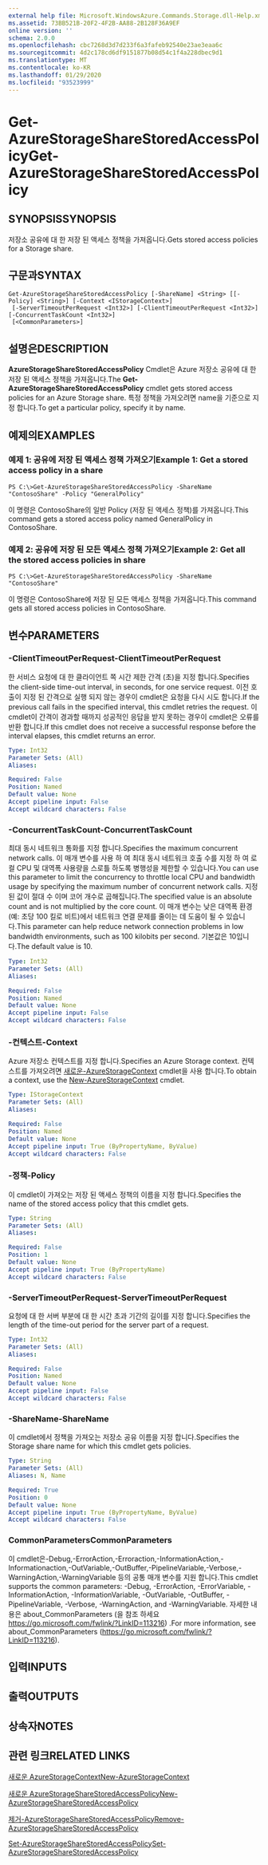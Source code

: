```yaml
---
external help file: Microsoft.WindowsAzure.Commands.Storage.dll-Help.xml
ms.assetid: 73BB521B-20F2-4F2B-AA88-2B128F36A9EF
online version: ''
schema: 2.0.0
ms.openlocfilehash: cbc7268d3d7d233f6a3fafeb92540e23ae3eaa6c
ms.sourcegitcommit: 4d2c178cd6df9151877b08d54c1f4a228dbec9d1
ms.translationtype: MT
ms.contentlocale: ko-KR
ms.lasthandoff: 01/29/2020
ms.locfileid: "93523999"
---
```

# <span data-ttu-id="a01e0-101">Get-AzureStorageShareStoredAccessPolicy</span><span class="sxs-lookup"><span data-stu-id="a01e0-101">Get-AzureStorageShareStoredAccessPolicy</span></span>

## <span data-ttu-id="a01e0-102">SYNOPSIS</span><span class="sxs-lookup"><span data-stu-id="a01e0-102">SYNOPSIS</span></span>
<span data-ttu-id="a01e0-103">저장소 공유에 대 한 저장 된 액세스 정책을 가져옵니다.</span><span class="sxs-lookup"><span data-stu-id="a01e0-103">Gets stored access policies for a Storage share.</span></span>

## <span data-ttu-id="a01e0-104">구문과</span><span class="sxs-lookup"><span data-stu-id="a01e0-104">SYNTAX</span></span>

```
Get-AzureStorageShareStoredAccessPolicy [-ShareName] <String> [[-Policy] <String>] [-Context <IStorageContext>]
 [-ServerTimeoutPerRequest <Int32>] [-ClientTimeoutPerRequest <Int32>] [-ConcurrentTaskCount <Int32>]
 [<CommonParameters>]
```

## <span data-ttu-id="a01e0-105">설명은</span><span class="sxs-lookup"><span data-stu-id="a01e0-105">DESCRIPTION</span></span>
<span data-ttu-id="a01e0-106">**AzureStorageShareStoredAccessPolicy** Cmdlet은 Azure 저장소 공유에 대 한 저장 된 액세스 정책을 가져옵니다.</span><span class="sxs-lookup"><span data-stu-id="a01e0-106">The **Get-AzureStorageShareStoredAccessPolicy** cmdlet gets stored access policies for an Azure Storage share.</span></span>
<span data-ttu-id="a01e0-107">특정 정책을 가져오려면 name을 기준으로 지정 합니다.</span><span class="sxs-lookup"><span data-stu-id="a01e0-107">To get a particular policy, specify it by name.</span></span>

## <span data-ttu-id="a01e0-108">예제의</span><span class="sxs-lookup"><span data-stu-id="a01e0-108">EXAMPLES</span></span>

### <span data-ttu-id="a01e0-109">예제 1: 공유에 저장 된 액세스 정책 가져오기</span><span class="sxs-lookup"><span data-stu-id="a01e0-109">Example 1: Get a stored access policy in a share</span></span>
```
PS C:\>Get-AzureStorageShareStoredAccessPolicy -ShareName "ContosoShare" -Policy "GeneralPolicy"
```

<span data-ttu-id="a01e0-110">이 명령은 ContosoShare의 일반 Policy (저장 된 액세스 정책)를 가져옵니다.</span><span class="sxs-lookup"><span data-stu-id="a01e0-110">This command gets a stored access policy named GeneralPolicy in ContosoShare.</span></span>

### <span data-ttu-id="a01e0-111">예제 2: 공유에 저장 된 모든 액세스 정책 가져오기</span><span class="sxs-lookup"><span data-stu-id="a01e0-111">Example 2: Get all the stored access policies in share</span></span>
```
PS C:\>Get-AzureStorageShareStoredAccessPolicy -ShareName "ContosoShare"
```

<span data-ttu-id="a01e0-112">이 명령은 ContosoShare에 저장 된 모든 액세스 정책을 가져옵니다.</span><span class="sxs-lookup"><span data-stu-id="a01e0-112">This command gets all stored access policies in ContosoShare.</span></span>

## <span data-ttu-id="a01e0-113">변수</span><span class="sxs-lookup"><span data-stu-id="a01e0-113">PARAMETERS</span></span>

### <span data-ttu-id="a01e0-114">-ClientTimeoutPerRequest</span><span class="sxs-lookup"><span data-stu-id="a01e0-114">-ClientTimeoutPerRequest</span></span>
<span data-ttu-id="a01e0-115">한 서비스 요청에 대 한 클라이언트 쪽 시간 제한 간격 (초)을 지정 합니다.</span><span class="sxs-lookup"><span data-stu-id="a01e0-115">Specifies the client-side time-out interval, in seconds, for one service request.</span></span>
<span data-ttu-id="a01e0-116">이전 호출이 지정 된 간격으로 실행 되지 않는 경우이 cmdlet은 요청을 다시 시도 합니다.</span><span class="sxs-lookup"><span data-stu-id="a01e0-116">If the previous call fails in the specified interval, this cmdlet retries the request.</span></span>
<span data-ttu-id="a01e0-117">이 cmdlet이 간격이 경과할 때까지 성공적인 응답을 받지 못하는 경우이 cmdlet은 오류를 반환 합니다.</span><span class="sxs-lookup"><span data-stu-id="a01e0-117">If this cmdlet does not receive a successful response before the interval elapses, this cmdlet returns an error.</span></span>

```yaml
Type: Int32
Parameter Sets: (All)
Aliases: 

Required: False
Position: Named
Default value: None
Accept pipeline input: False
Accept wildcard characters: False
```

### <span data-ttu-id="a01e0-118">-ConcurrentTaskCount</span><span class="sxs-lookup"><span data-stu-id="a01e0-118">-ConcurrentTaskCount</span></span>
<span data-ttu-id="a01e0-119">최대 동시 네트워크 통화를 지정 합니다.</span><span class="sxs-lookup"><span data-stu-id="a01e0-119">Specifies the maximum concurrent network calls.</span></span>
<span data-ttu-id="a01e0-120">이 매개 변수를 사용 하 여 최대 동시 네트워크 호출 수를 지정 하 여 로컬 CPU 및 대역폭 사용량을 스로틀 하도록 병행성을 제한할 수 있습니다.</span><span class="sxs-lookup"><span data-stu-id="a01e0-120">You can use this parameter to limit the concurrency to throttle local CPU and bandwidth usage by specifying the maximum number of concurrent network calls.</span></span>
<span data-ttu-id="a01e0-121">지정 된 값이 절대 수 이며 코어 개수로 곱해집니다.</span><span class="sxs-lookup"><span data-stu-id="a01e0-121">The specified value is an absolute count and is not multiplied by the core count.</span></span>
<span data-ttu-id="a01e0-122">이 매개 변수는 낮은 대역폭 환경 (예: 초당 100 킬로 비트)에서 네트워크 연결 문제를 줄이는 데 도움이 될 수 있습니다.</span><span class="sxs-lookup"><span data-stu-id="a01e0-122">This parameter can help reduce network connection problems in low bandwidth environments, such as 100 kilobits per second.</span></span>
<span data-ttu-id="a01e0-123">기본값은 10입니다.</span><span class="sxs-lookup"><span data-stu-id="a01e0-123">The default value is 10.</span></span>

```yaml
Type: Int32
Parameter Sets: (All)
Aliases: 

Required: False
Position: Named
Default value: None
Accept pipeline input: False
Accept wildcard characters: False
```

### <span data-ttu-id="a01e0-124">-컨텍스트</span><span class="sxs-lookup"><span data-stu-id="a01e0-124">-Context</span></span>
<span data-ttu-id="a01e0-125">Azure 저장소 컨텍스트를 지정 합니다.</span><span class="sxs-lookup"><span data-stu-id="a01e0-125">Specifies an Azure Storage context.</span></span>
<span data-ttu-id="a01e0-126">컨텍스트를 가져오려면 [새로운-AzureStorageContext](./New-AzureStorageContext.md) cmdlet을 사용 합니다.</span><span class="sxs-lookup"><span data-stu-id="a01e0-126">To obtain a context, use the [New-AzureStorageContext](./New-AzureStorageContext.md) cmdlet.</span></span>

```yaml
Type: IStorageContext
Parameter Sets: (All)
Aliases: 

Required: False
Position: Named
Default value: None
Accept pipeline input: True (ByPropertyName, ByValue)
Accept wildcard characters: False
```

### <span data-ttu-id="a01e0-127">-정책</span><span class="sxs-lookup"><span data-stu-id="a01e0-127">-Policy</span></span>
<span data-ttu-id="a01e0-128">이 cmdlet이 가져오는 저장 된 액세스 정책의 이름을 지정 합니다.</span><span class="sxs-lookup"><span data-stu-id="a01e0-128">Specifies the name of the stored access policy that this cmdlet gets.</span></span>

```yaml
Type: String
Parameter Sets: (All)
Aliases: 

Required: False
Position: 1
Default value: None
Accept pipeline input: True (ByPropertyName)
Accept wildcard characters: False
```

### <span data-ttu-id="a01e0-129">-ServerTimeoutPerRequest</span><span class="sxs-lookup"><span data-stu-id="a01e0-129">-ServerTimeoutPerRequest</span></span>
<span data-ttu-id="a01e0-130">요청에 대 한 서버 부분에 대 한 시간 초과 기간의 길이를 지정 합니다.</span><span class="sxs-lookup"><span data-stu-id="a01e0-130">Specifies the length of the time-out period for the server part of a request.</span></span>

```yaml
Type: Int32
Parameter Sets: (All)
Aliases: 

Required: False
Position: Named
Default value: None
Accept pipeline input: False
Accept wildcard characters: False
```

### <span data-ttu-id="a01e0-131">-ShareName</span><span class="sxs-lookup"><span data-stu-id="a01e0-131">-ShareName</span></span>
<span data-ttu-id="a01e0-132">이 cmdlet에서 정책을 가져오는 저장소 공유 이름을 지정 합니다.</span><span class="sxs-lookup"><span data-stu-id="a01e0-132">Specifies the Storage share name for which this cmdlet gets policies.</span></span>

```yaml
Type: String
Parameter Sets: (All)
Aliases: N, Name

Required: True
Position: 0
Default value: None
Accept pipeline input: True (ByPropertyName, ByValue)
Accept wildcard characters: False
```

### <span data-ttu-id="a01e0-133">CommonParameters</span><span class="sxs-lookup"><span data-stu-id="a01e0-133">CommonParameters</span></span>
<span data-ttu-id="a01e0-134">이 cmdlet은-Debug,-ErrorAction,-Erroraction,-InformationAction,-Informationaction,-OutVariable,-OutBuffer,-PipelineVariable,-Verbose,-WarningAction,-WarningVariable 등의 공통 매개 변수를 지원 합니다.</span><span class="sxs-lookup"><span data-stu-id="a01e0-134">This cmdlet supports the common parameters: -Debug, -ErrorAction, -ErrorVariable, -InformationAction, -InformationVariable, -OutVariable, -OutBuffer, -PipelineVariable, -Verbose, -WarningAction, and -WarningVariable.</span></span> <span data-ttu-id="a01e0-135">자세한 내용은 about_CommonParameters (을 참조 하세요 https://go.microsoft.com/fwlink/?LinkID=113216) .</span><span class="sxs-lookup"><span data-stu-id="a01e0-135">For more information, see about_CommonParameters (https://go.microsoft.com/fwlink/?LinkID=113216).</span></span>

## <span data-ttu-id="a01e0-136">입력</span><span class="sxs-lookup"><span data-stu-id="a01e0-136">INPUTS</span></span>

## <span data-ttu-id="a01e0-137">출력</span><span class="sxs-lookup"><span data-stu-id="a01e0-137">OUTPUTS</span></span>

## <span data-ttu-id="a01e0-138">상속자</span><span class="sxs-lookup"><span data-stu-id="a01e0-138">NOTES</span></span>

## <span data-ttu-id="a01e0-139">관련 링크</span><span class="sxs-lookup"><span data-stu-id="a01e0-139">RELATED LINKS</span></span>

[<span data-ttu-id="a01e0-140">새로운 AzureStorageContext</span><span class="sxs-lookup"><span data-stu-id="a01e0-140">New-AzureStorageContext</span></span>](./New-AzureStorageContext.md)

[<span data-ttu-id="a01e0-141">새로운 AzureStorageShareStoredAccessPolicy</span><span class="sxs-lookup"><span data-stu-id="a01e0-141">New-AzureStorageShareStoredAccessPolicy</span></span>](./New-AzureStorageShareStoredAccessPolicy.md)

[<span data-ttu-id="a01e0-142">제거-AzureStorageShareStoredAccessPolicy</span><span class="sxs-lookup"><span data-stu-id="a01e0-142">Remove-AzureStorageShareStoredAccessPolicy</span></span>](./Remove-AzureStorageShareStoredAccessPolicy.md)

[<span data-ttu-id="a01e0-143">Set-AzureStorageShareStoredAccessPolicy</span><span class="sxs-lookup"><span data-stu-id="a01e0-143">Set-AzureStorageShareStoredAccessPolicy</span></span>](./Set-AzureStorageShareStoredAccessPolicy.md)
